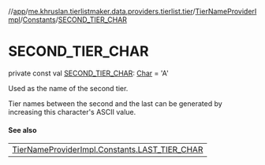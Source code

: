 //[app](../../../../index.md)/[me.khruslan.tierlistmaker.data.providers.tierlist.tier](../../index.md)/[TierNameProviderImpl](../index.md)/[Constants](index.md)/[SECOND_TIER_CHAR](-s-e-c-o-n-d_-t-i-e-r_-c-h-a-r.md)

# SECOND_TIER_CHAR

private const val [SECOND_TIER_CHAR](-s-e-c-o-n-d_-t-i-e-r_-c-h-a-r.md): [Char](https://kotlinlang.org/api/latest/jvm/stdlib/kotlin/-char/index.html) = 'A'

Used as the name of the second tier.

Tier names between the second and the last can be generated by increasing this character's ASCII value.

#### See also

| |
|---|
| [TierNameProviderImpl.Constants.LAST_TIER_CHAR](-l-a-s-t_-t-i-e-r_-c-h-a-r.md) |
